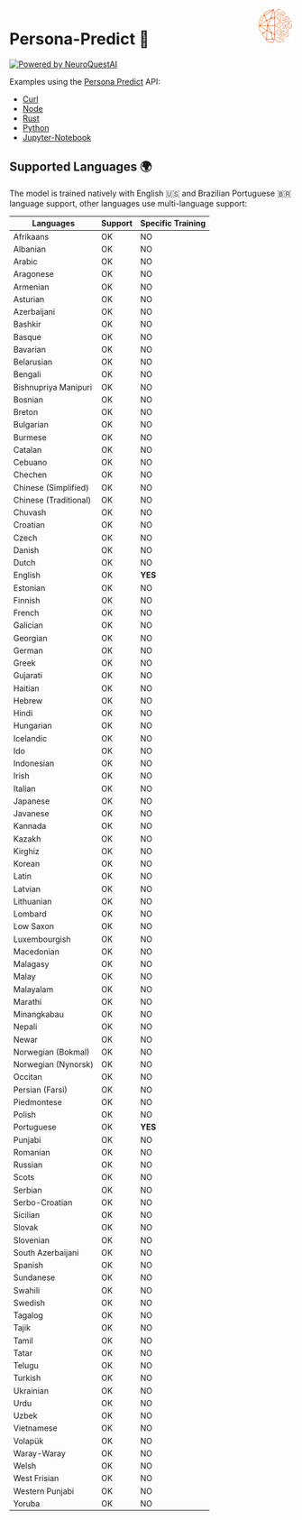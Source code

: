<img src="https://raw.githubusercontent.com/NeuroQuestAi/neuroquestai.github.io/main/brand/products/persona-predict/persona-predict-orange-128.png" align="right" width="65" height="65"/>

# Persona-Predict 🌊

[![Powered by NeuroQuestAI](https://img.shields.io/badge/powered%20by-NeuroQuestAI-orange.svg?style=flat&colorA=E1523D&colorB=007D8A)](
https://neuroquest.ai)

Examples using the [Persona Predict](https://docs.neuroquest.ai/persona-predict/) API:

  - [Curl](curl)
  - [Node](node)
  - [Rust](rust)
  - [Python](python)
  - [Jupyter-Notebook](notebooks)

## Supported Languages 🌍

The model is trained natively with English 🇺🇸 and Brazilian Portuguese 🇧🇷 language support, other languages use multi-language support:

| Languages        | Support | Specific Training |
|------------------|---------| ------------------|
| Afrikaans        | OK      | NO                |
| Albanian         | OK      | NO                |
| Arabic           | OK      | NO                |
| Aragonese        | OK      | NO                |
| Armenian         | OK      | NO                |
| Asturian         | OK      | NO                |
| Azerbaijani      | OK      | NO                |
| Bashkir          | OK      | NO                |
| Basque           | OK      | NO                |
| Bavarian         | OK      | NO                |
| Belarusian       | OK      | NO                |
| Bengali          | OK      | NO                |
| Bishnupriya Manipuri | OK  | NO                |
| Bosnian          | OK      | NO                |
| Breton           | OK      | NO                |
| Bulgarian        | OK      | NO                |
| Burmese          | OK      | NO                |
| Catalan          | OK      | NO                |
| Cebuano          | OK      | NO                |
| Chechen          | OK      | NO                |
| Chinese (Simplified)  | OK | NO                |
| Chinese (Traditional) | OK | NO                |
| Chuvash          | OK      | NO                |
| Croatian         | OK      | NO                |
| Czech            | OK      | NO                |
| Danish           | OK      | NO                |
| Dutch            | OK      | NO                |
| English          | OK      | **YES**           |
| Estonian         | OK      | NO                |
| Finnish          | OK      | NO                |
| French           | OK      | NO                |
| Galician         | OK      | NO                |
| Georgian         | OK      | NO                |
| German           | OK      | NO                |
| Greek            | OK      | NO                |
| Gujarati         | OK      | NO                |
| Haitian          | OK      | NO                |
| Hebrew           | OK      | NO                |
| Hindi            | OK      | NO                |
| Hungarian        | OK      | NO                |
| Icelandic        | OK      | NO                |
| Ido              | OK      | NO                |
| Indonesian       | OK      | NO                |
| Irish            | OK      | NO                |
| Italian          | OK      | NO                |
| Japanese         | OK      | NO                |
| Javanese         | OK      | NO                |
| Kannada          | OK      | NO                |
| Kazakh           | OK      | NO                |
| Kirghiz          | OK      | NO                |
| Korean           | OK      | NO                |
| Latin            | OK      | NO                |
| Latvian          | OK      | NO                |
| Lithuanian       | OK      | NO                |
| Lombard          | OK      | NO                |
| Low Saxon        | OK      | NO                |
| Luxembourgish    | OK      | NO                |
| Macedonian       | OK      | NO                |
| Malagasy         | OK      | NO                |
| Malay            | OK      | NO                |
| Malayalam        | OK      | NO                |
| Marathi          | OK      | NO                |
| Minangkabau      | OK      | NO                |
| Nepali           | OK      | NO                |
| Newar            | OK      | NO                |
| Norwegian (Bokmal)  | OK   | NO                |
| Norwegian (Nynorsk) | OK   | NO                |
| Occitan          | OK      | NO                |
| Persian (Farsi)  | OK      | NO                |
| Piedmontese      | OK      | NO                |
| Polish           | OK      | NO                |
| Portuguese       | OK      | **YES**           |
| Punjabi          | OK      | NO                |
| Romanian         | OK      | NO                |
| Russian          | OK      | NO                |
| Scots            | OK      | NO                |
| Serbian          | OK      | NO                |
| Serbo-Croatian   | OK      | NO                |
| Sicilian         | OK      | NO                |
| Slovak           | OK      | NO                |
| Slovenian        | OK      | NO                |
| South Azerbaijani | OK     | NO                |
| Spanish          | OK      | NO                |
| Sundanese        | OK      | NO                |
| Swahili          | OK      | NO                |
| Swedish          | OK      | NO                |
| Tagalog          | OK      | NO                |
| Tajik            | OK      | NO                |
| Tamil            | OK      | NO                |
| Tatar            | OK      | NO                |
| Telugu           | OK      | NO                |
| Turkish          | OK      | NO                |
| Ukrainian        | OK      | NO                |
| Urdu             | OK      | NO                |
| Uzbek            | OK      | NO                |
| Vietnamese       | OK      | NO                |
| Volapük          | OK      | NO                |
| Waray-Waray      | OK      | NO                |
| Welsh            | OK      | NO                |
| West Frisian     | OK      | NO                |
| Western Punjabi  | OK      | NO                |
| Yoruba           | OK      | NO                |
